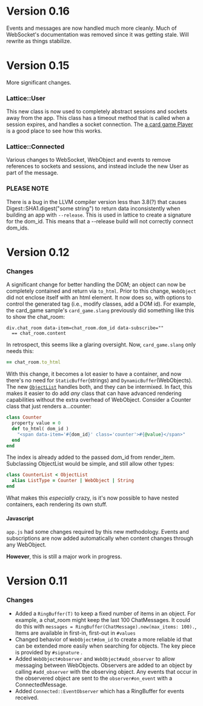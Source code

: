 # Version 0.16

Events and messages are now handled much more cleanly.  Much of WebSocket's documentation
was removed since it was getting stale.  Will rewrite as things stabilize.


# Version 0.15

More significant changes.  

### Lattice::User

This new class is now used to completely abstract sessions and sockets away from the app.    This class has a timeout method that is called when a session expires, and handles a socket connection.  The [a card game Player](https://github.com/jasonl99/card_game/blob/user_class/src/card_game/player.cr) is a good place to see how this works.

### Lattice::Connected

Various changes to WebSocket, WebObject and events to remove references to sockets and sessions, and instead include the new User as part of the message. 



### PLEASE NOTE

There is a bug in the LLVM compiler version less than 3.8(?) that causes Digest::SHA1.digest("some string") to return data inconsistently when building an app with `--release`.  This is used in lattice to create a signature for the dom_id.   This means that a --release build will not correctly connect dom_ids.



# Version 0.12

### Changes

A significant change for better handling the DOM; an object can now be completely contained and return via `to_html`.  Prior to this change, `WebObject` did not enclose itself with an html element.  It now does so, with options to control the generated tag (i.e., modify classes, add a DOM id).   For example, the card_game sample's `card_game.slang` previously did something like this to show the chat_room:

```slim
div.chat_room data-item=chat_room.dom_id data-subscribe=""
  == chat_room.content
```

In retrospect, this seems like a glaring oversight.  Now, `card_game.slang` only needs this:

```ruby
== chat_room.to_html
```

With this change, it becomes a lot easier to have a container, and now there's no need for `StaticBuffer`(strings) and `DynamicBuffer`(WebObjects).  The new [`ObjectList`](https://github.com/jasonl99/lattice-core/blob/cleaner_dom/src/lattice-core/connected/object_list.cr) handles both, and they can be intermixed.  In fact, this makes it easier to do add _any_ class that can have advanced rendering capabilities without the extra overhead of WebObject.  Consider a Counter class that just renders a...counter:

```ruby
class Counter
  property value = 0
  def to_html( dom_id )
    "<span data-item='#{dom_id}' class='counter'>#{@value}</span>"
  end
end
```

The index is already added to the passed dom_id from render_item. Subclassing ObjectList would be simple, and still allow other types:

```ruby
class CounterList < ObjectList
  alias ListType = Counter | WebObject | String
end
```

What makes this _especially_ crazy, is it's now possible to have nested containers, each rendering its own stuff.

#### Javascript

`app.js` had some changes required by this new methodology.  Events and subscriptions are now added automatically when content changes through any WebObject.

__However__, this is still a major work in progress.

# Version 0.11 

### Changes

* Added a `RingBuffer(T)` to keep a fixed number of items in an object.  For example, a chat_room might keep the last 100 ChatMessages.  It could do this with `messages = RingBuffer(ChatMessage).new(max_items: 100).`, Items are available in first-in, first-out in `#values`
* Changed behavior of `WebObject#dom_id` to create a more reliable id that can be extended more easily when searching for objects.   The key piece is provided by `#signature` .
* Added `WebObject#observer` and `WebObject#add_observer` to allow messaging between WebObjects.  Observers are added to an object by calling `#add_observer` with the observing object.  Any events that occur in the observered object are sent to the `observer#on_event` with a ConnectedMessage. 
* Added `Connected::EventObserver` which has a RingBuffer for events received.
